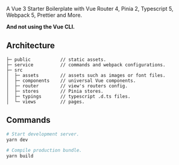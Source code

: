 A Vue 3 Starter Boilerplate with Vue Router 4, Pinia 2, Typescript 5, Webpack 5, Prettier and More.

**And not using the Vue CLI.**

## Architecture

```text
├─ public           // static assets.
├─ service          // commands and webpack configurations.
├─ src
│  ├─ assets        // assets such as images or font files.
│  ├─ components    // universal Vue components.
│  ├─ router        // view's routers config.
│  ├─ stores        // Pinia stores.
│  ├─ typings       // typescript .d.ts files.
│  └─ views         // pages.
```

## Commands

```bash
# Start development server.
yarn dev

# Compile production bundle.
yarn build
```
